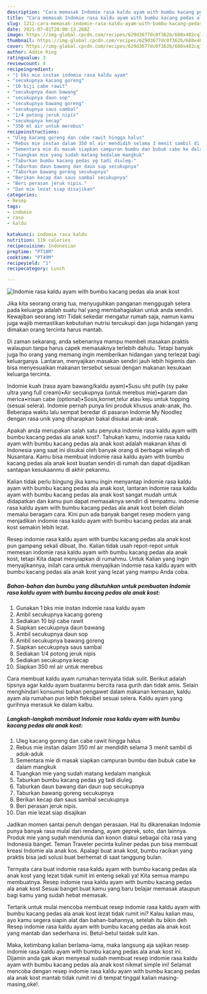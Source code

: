 ```yaml
---
description: "Cara memasak Indomie rasa kaldu ayam with bumbu kacang pedas ala anak kost yang enak Untuk Jualan"
title: "Cara memasak Indomie rasa kaldu ayam with bumbu kacang pedas ala anak kost yang enak Untuk Jualan"
slug: 1212-cara-memasak-indomie-rasa-kaldu-ayam-with-bumbu-kacang-pedas-ala-anak-kost-yang-enak-untuk-jualan
date: 2021-07-01T20:00:13.268Z
image: https://img-global.cpcdn.com/recipes/629d3677dc0f362b/680x482cq70/indomie-rasa-kaldu-ayam-with-bumbu-kacang-pedas-ala-anak-kost-foto-resep-utama.jpg
thumbnail: https://img-global.cpcdn.com/recipes/629d3677dc0f362b/680x482cq70/indomie-rasa-kaldu-ayam-with-bumbu-kacang-pedas-ala-anak-kost-foto-resep-utama.jpg
cover: https://img-global.cpcdn.com/recipes/629d3677dc0f362b/680x482cq70/indomie-rasa-kaldu-ayam-with-bumbu-kacang-pedas-ala-anak-kost-foto-resep-utama.jpg
author: Addie King
ratingvalue: 3
reviewcount: 4
recipeingredient:
- "1 bks mie instan indomie rasa kaldu ayam"
- "secukupnya kacang goreng"
- "10 biji cabe rawit"
- "secukupnya daun bawang"
- "secukupnya daun sop"
- "secukupnya bawang goreng"
- "secukupnya saus sambal"
- "1/4 potong jeruk nipis"
- "secukupnya kecap"
- "350 ml air untuk merebus"
recipeinstructions:
- "Uleg kacang goreng dan cabe rawit hingga halus"
- "Rebus mie instan dalam 350 ml air mendidih selama 3 menit sambil di aduk-aduk"
- "Sementara mie di masak siapkan campuran bumbu dan bubuk cabe ke dalam mangkuk"
- "Tuangkan mie yang sudah matang kedalam mangkuk"
- "Taburkan bumbu kacang pedas yg tadi diuleg."
- "Taburkan daun bawang dan daun sup secukupnya"
- "Taburkan bawang goreng secukupnya"
- "Berikan kecap dan saus sambal secukupnya"
- "Beri perasan jeruk nipis."
- "Dan mie lezat siap disajikan"
categories:
- Resep
tags:
- indomie
- rasa
- kaldu

katakunci: indomie rasa kaldu 
nutrition: 119 calories
recipecuisine: Indonesian
preptime: "PT18M"
cooktime: "PT49M"
recipeyield: "1"
recipecategory: Lunch

---
```



![Indomie rasa kaldu ayam with bumbu kacang pedas ala anak kost](https://img-global.cpcdn.com/recipes/629d3677dc0f362b/680x482cq70/indomie-rasa-kaldu-ayam-with-bumbu-kacang-pedas-ala-anak-kost-foto-resep-utama.jpg)

Jika kita seorang orang tua, menyuguhkan panganan menggugah selera pada keluarga adalah suatu hal yang membahagiakan untuk anda sendiri. Kewajiban seorang istri Tidak sekedar mengatur rumah saja, namun kamu juga wajib memastikan kebutuhan nutrisi tercukupi dan juga hidangan yang dimakan orang tercinta harus mantab.

Di zaman  sekarang, anda sebenarnya mampu membeli masakan praktis walaupun tanpa harus capek memasaknya terlebih dahulu. Tetapi banyak juga lho orang yang memang ingin memberikan hidangan yang terlezat bagi keluarganya. Lantaran, menyajikan masakan sendiri jauh lebih higienis dan bisa menyesuaikan makanan tersebut sesuai dengan makanan kesukaan keluarga tercinta. 

Indomie kuah (rasa ayam bawang/kaldu ayam)•Susu uht putih (sy pake ultra yang full cream)•Air secukupnya (untuk merebus mie)•garam dan merica•irisan cabe (optional)•Sosis,kornet,telur atau keju untuk topping (sesuai selera). Indomie pernah punya lini produk khusus anak-anak, lho. Beberapa waktu lalu sempat beredar di pasaran Indomie My Noodlez dengan rasa unik yang diharapkan bakal disukai anak-anak.

Apakah anda merupakan salah satu penyuka indomie rasa kaldu ayam with bumbu kacang pedas ala anak kost?. Tahukah kamu, indomie rasa kaldu ayam with bumbu kacang pedas ala anak kost adalah makanan khas di Indonesia yang saat ini disukai oleh banyak orang di berbagai wilayah di Nusantara. Kamu bisa membuat indomie rasa kaldu ayam with bumbu kacang pedas ala anak kost buatan sendiri di rumah dan dapat dijadikan santapan kesukaanmu di akhir pekanmu.

Kalian tidak perlu bingung jika kamu ingin menyantap indomie rasa kaldu ayam with bumbu kacang pedas ala anak kost, lantaran indomie rasa kaldu ayam with bumbu kacang pedas ala anak kost sangat mudah untuk didapatkan dan kamu pun dapat memasaknya sendiri di tempatmu. indomie rasa kaldu ayam with bumbu kacang pedas ala anak kost boleh diolah memalui beragam cara. Kini pun ada banyak banget resep modern yang menjadikan indomie rasa kaldu ayam with bumbu kacang pedas ala anak kost semakin lebih lezat.

Resep indomie rasa kaldu ayam with bumbu kacang pedas ala anak kost pun gampang sekali dibuat, lho. Kalian tidak usah repot-repot untuk memesan indomie rasa kaldu ayam with bumbu kacang pedas ala anak kost, tetapi Kita dapat menyiapkan di rumahmu. Untuk Kalian yang ingin menyajikannya, inilah cara untuk menyajikan indomie rasa kaldu ayam with bumbu kacang pedas ala anak kost yang lezat yang mampu Anda coba.

<!--inarticleads1-->

##### Bahan-bahan dan bumbu yang dibutuhkan untuk pembuatan Indomie rasa kaldu ayam with bumbu kacang pedas ala anak kost:

1. Gunakan 1 bks mie instan indomie rasa kaldu ayam
1. Ambil secukupnya kacang goreng
1. Sediakan 10 biji cabe rawit
1. Siapkan secukupnya daun bawang
1. Ambil secukupnya daun sop
1. Ambil secukupnya bawang goreng
1. Siapkan secukupnya saus sambal
1. Sediakan 1/4 potong jeruk nipis
1. Sediakan secukupnya kecap
1. Siapkan 350 ml air untuk merebus


Cara membuat kaldu ayam rumahan ternyata tidak sulit. Berikut adalah tipsnya agar kaldu ayam buatanmu bercita rasa gurih dan tidak amis. Selain menghindari konsumsi bahan pengawet dalam makanan kemasan, kaldu ayam ala rumahan pun lebih fleksibel sesuai selera. Kaldu ayam yang gurihnya merasuk ke dalam kalbu. 

<!--inarticleads2-->

##### Langkah-langkah membuat Indomie rasa kaldu ayam with bumbu kacang pedas ala anak kost:

1. Uleg kacang goreng dan cabe rawit hingga halus
1. Rebus mie instan dalam 350 ml air mendidih selama 3 menit sambil di aduk-aduk
1. Sementara mie di masak siapkan campuran bumbu dan bubuk cabe ke dalam mangkuk
1. Tuangkan mie yang sudah matang kedalam mangkuk
1. Taburkan bumbu kacang pedas yg tadi diuleg.
1. Taburkan daun bawang dan daun sup secukupnya
1. Taburkan bawang goreng secukupnya
1. Berikan kecap dan saus sambal secukupnya
1. Beri perasan jeruk nipis.
1. Dan mie lezat siap disajikan


Jadikan momen santai penuh dengan perasaan. Hal itu dikarenakan Indomie punya banyak rasa mulai dari rendang, ayam geprek, soto, dan lainnya. Produk mie yang sudah mendunia dan konon diakui sebagai cita rasa yang Indonesia banget. Teman Traveler pecinta kuliner pedas pun bisa membuat kreasi Indomie ala anak kos. Apalagi buat anak kost, bumbu racikan yang praktis bisa jadi solusi buat berhemat di saat tanggung bulan. 

Ternyata cara buat indomie rasa kaldu ayam with bumbu kacang pedas ala anak kost yang lezat tidak rumit ini enteng sekali ya! Kita semua mampu membuatnya. Resep indomie rasa kaldu ayam with bumbu kacang pedas ala anak kost Sesuai banget buat kamu yang baru belajar memasak ataupun bagi kamu yang sudah hebat memasak.

Tertarik untuk mulai mencoba membuat resep indomie rasa kaldu ayam with bumbu kacang pedas ala anak kost lezat tidak rumit ini? Kalau kalian mau, ayo kamu segera siapin alat dan bahan-bahannya, setelah itu bikin deh Resep indomie rasa kaldu ayam with bumbu kacang pedas ala anak kost yang mantab dan sederhana ini. Betul-betul taidak sulit kan. 

Maka, ketimbang kalian berlama-lama, maka langsung aja sajikan resep indomie rasa kaldu ayam with bumbu kacang pedas ala anak kost ini. Dijamin anda gak akan menyesal sudah membuat resep indomie rasa kaldu ayam with bumbu kacang pedas ala anak kost nikmat simple ini! Selamat mencoba dengan resep indomie rasa kaldu ayam with bumbu kacang pedas ala anak kost mantab tidak rumit ini di tempat tinggal kalian masing-masing,oke!.

